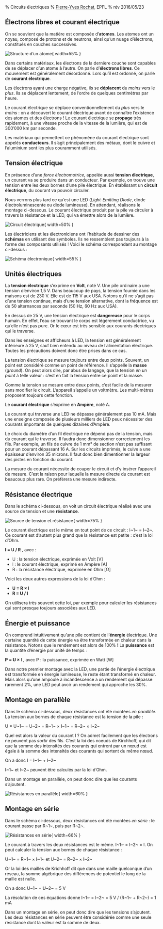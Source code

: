 % Circuits électriques
% [Pierre-Yves Rochat](mailto:pyr@pyr.ch), EPFL
% rév 2016/05/23


## Électrons libres et courant électrique ##

On se souvient que la matière est composée d’**atomes**. Les atomes ont un noyau, composé de protons et de neutrons, ainsi qu’un nuage d’électrons, constitués en couches successives.

![Structure d’un atome](images/atome.svg "Structure d’un atome"){ width=55% }

Dans certains matériaux, les électrons de la dernière couche sont capables de se déplacer d’un atome à l’autre. On parle d’**électrons libres**. Ce mouvement est généralement désordonné. Lors qu’il est ordonné, on parle de **courant électrique**.

Les électrons ayant une charge négative, ils se **déplacent** du *moins* vers le *plus*. Ils se déplacent lentement, de l’ordre de quelques centimètres par heure.

Le courant électrique se déplace conventionnellement du *plus* vers le *moins* : on a découvert le courant électrique avant de connaître l’existence des atomes et des électrons ! Le courant électrique se **propage** très rapidement, à une vitesse proche de la vitesse de la lumière, qui est de 300’000 km par seconde.

Les matériaux qui permettent ce phénomène du courant électrique sont appelés **conducteurs**. Il s’agit principalement des métaux, dont le cuivre et l’aluminium sont les plus couramment utilisés.

## Tension électrique ##

En présence d’une *force électromotrice*, appelée aussi **tension électrique**, un courant va se produire dans un conducteur. Par exemple, on trouve une tension entre les deux bornes d’une pile électrique. En établissant un **circuit électrique**, du courant va pouvoir circuler.

Nous verrons plus tard ce qu’est une LED (*Light-Emitting Diode*, diode électroluminescente ou diode lumineuse). En attendant, réalisons le montage ci-dessous. Le courant électrique produit par la pile va circuler à travers la résistance et la LED, qui va émettre alors de la lumière.

![Circuit électrique](images/pile-led.svg "Circuit électrique"){ width=50% }

Les électriciens et les électroniciens ont l’habitude de dessiner des **schémas** en utilisant des symboles. Ils ne ressemblent pas toujours à la forme des composants utilisés ! Voici le schéma correspondant au montage ci-dessus :

![Schéma électronique](images/schema-pile-led.svg "Schéma électronique"){ width=55% }

## Unités électriques ##

La **tension électrique** s’exprime en **Volt**, noté V. Une pile ordinaire a une tension d’environ 1,5 V. Dans beaucoup de pays, la tension fournie dans les maisons est de 230 V. Elle est de 115 V aux USA. Notons qu’il ne s’agit pas d’une tension continue, mais d’une tension alternative, dont la fréquence est de 50 alternances par seconde (50 Hz, 60 Hz aux USA).

En dessus de 25 V, une tension électrique est **dangereuse** pour le corps humain. En effet, l’eau se trouvant le corps est légèrement conductrice, vu qu’elle n’est pas pure. Or le cœur est très sensible aux courants électriques qui le traverse.

Dans les enseignes et afficheurs à LED, la tension est généralement inférieure à 25 V, sauf bien entendu au niveau de l’alimentation électrique. Toutes les précautions doivent donc être prises dans ce cas.

La tension électrique se mesure toujours entre deux points. Souvent, un point est considéré comme un point de référence. Il s’appelle la **masse** (*ground*). On peut alors dire, par abus de langage, que la tension *en un point* à telle valeur : c’est en fait la tension entre ce point et la masse.

Comme la tension se mesure entre deux points, c’est facile de la mesurer sans modifier le circuit. L’appareil s’appelle un voltmètre. Les multi-mètres proposent toujours cette fonction.

Le **courant électrique** s’exprime en **Ampère**, noté A.

Le courant qui traverse une LED ne dépasse généralement pas 10 mA. Mais une enseigne composée de plusieurs milliers de LED peux nécessiter des courants importants de quelques dizaines d’Ampère.

Le choix du diamètre d’un fil électrique ne dépend pas de la tension, mais du courant qui le traverse. Il faudra donc dimensionner correctement les fils. Par exemple, un fils de cuivre de 1 mm² de section n’est pas suffisant pour un courant dépassant 16 A. Sur les circuits imprimés, le cuive a une épaisseur d’environ 35 microns. Il faut donc bien dimentionner la largeur des pistes en fonction du courant.

La mesure du courant nécessite de couper le circuit et d’y insérer l’appareil de mesure. C’est la raison pour laquelle la mesure directe du courant est beaucoup plus rare. On préférera une mesure indirecte.

## Résistance électrique ##

Dans le schéma ci-dessous, on voit un circuit électrique réalisé avec une source de tension et une **résistance**.

![Source de tension et résistance](images/schema-pile-res.svg "Source de tension et résistance"){ width=75% }

Le courant électrique est le même en tout point de ce circuit : I~1~ = I~2~. Ce courant est d’autant plus grand que la résistance est petite : c’est la loi d’Ohm.

**I = U / R** , avec :

* U : la tension électrique, exprimée en Volt [V]
* I : le courant électrique, exprimé en Ampère [A]
* R : la résistance électrique, exprimée en Ohm [Ω]

Voici les deux autres expressions de la loi d’Ohm :

* **U = R × I**
* **R = U / I**

On utilisera très souvent cette loi, par exemple pour calculer les résistances qui sont presque toujours associées aux LED.

## Énergie et puissance ##

On comprend intuitivement qu’une pile contient de l’**énergie** électrique. Une certaine quantité de cette énergie va être transformée en chaleur dans la résistance. Notons que le rendement est alors de 100% ! La **puissance** est la quantité d’énergie par unité de temps :

**P = U × I** , avec P : la puissance, exprimée en Watt [W]

Dans notre premier montage avec la LED, une partie de l’énergie électrique est transformée en énergie lumineuse, le reste étant transformé en chaleur. Mais alors qu’une ampoule à incandescence a un rendement qui dépasse rarement 2%, une LED peut avoir un rendement qui approche les 30%.

## Montage en parallèle ##

Dans le schéma ci-dessous, deux résistances ont été montées *en parallèle*. La tension aux bornes de chaque résistance est la tension de la pile :

U = U~1~ = U~2~ = R~1~ × I~1~ = R~2~ × I~2~

Quel est alors la valeur du courant I ? On admet facilement que les électrons ne peuvent pas *sortir* des fils. C’est la loi des noeuds de Kirchhoff, qui dit que la somme des intensités des courants qui entrent par un nœud est égale à la somme des intensités des courants qui sortent du même nœud.

On a donc I = I~1~ + I~2~

I~1~ et I~2~ peuvent être calculés par la loi d’Ohm.

Dans un montage en parallèle, on peut donc dire que les courants s’ajoutent.


![Résistances en parallèle](images/schema-pile-res2p.svg "Résistances en parallèle"){ width=60% }

## Montage en série ##

Dans le schéma ci-dessous, deux résistances ont été montées *en série* : le courant passe par R~1~, puis par R~2~.

![Résistances en série](images/schema-pile-res2s.svg "Résistances en série"){ width=66% }

Le courant à travers les deux résistances est le même. I~1~ = I~2~ = I. On peut calculer la tension aux bornes de chaque résistance :

U~1~ = R~1~ × I~1~ et U~2~ = R~2~ × I~2~

Or la loi des mailles de Krichhoff dit que dans une maille quelconque d’un réseau, la somme algébrique des différences de potentiel le long de la maille est nulle.

On a donc U~1~ + U~2~ = 5 V

La résolution de ces équations donne I~1~ = I~2~ = 5 V / (R~1~ + R~2~) = 1 mA

Dans un montage en série, on peut donc dire que les tensions s’ajoutent. Les deux résistances en série peuvent être considérée comme une seule résistance dont la valeur est la somme de deux.











